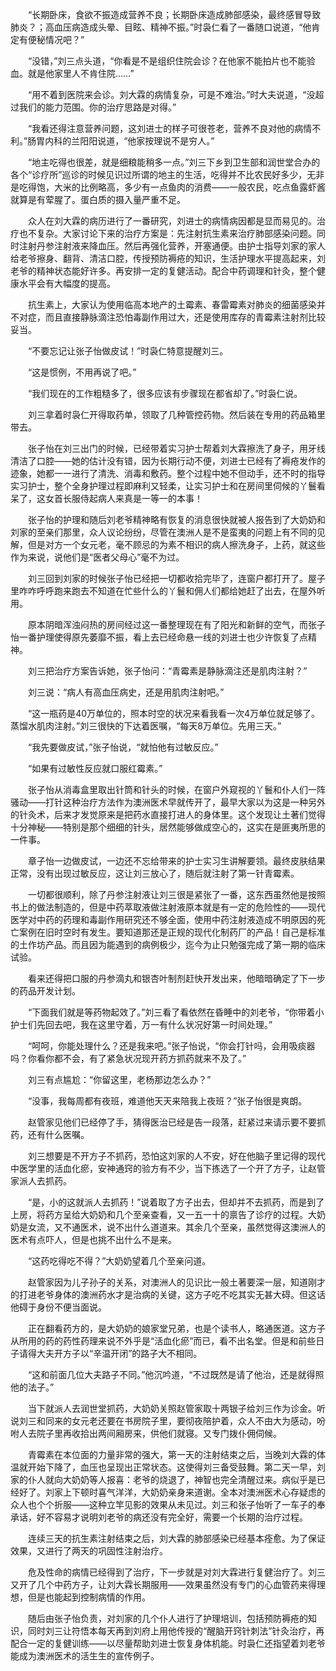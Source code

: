 　　“长期卧床，食欲不振造成营养不良；长期卧床造成肺部感染，最终感冒导致肺炎？；高血压病造成头晕、目眩、精神不振。”时袅仁看了一番随口说道，“他肯定有便秘情况吧？”

　　“没错，”刘三点头道，“你看是不是组织住院会诊？在他家不能拍片也不能验血。就是他家里人不肯住院……”

　　“用不着到医院来会诊。刘大霖的病情复杂，可是不难治。”时大夫说道，“没超过我们的能力范围。你的治疗思路是对得。”

　　“我看还得注意营养问题，这刘进士的样子可很苍老，营养不良对他的病情不利。”肠胃内科的兰阳阳说道，“他家按理说不是穷人。”

　　“地主吃得也很差，就是细粮能稍多一点。”刘三下乡到卫生部和润世堂合办的各个“诊疗所”巡诊的时候见识过所谓的地主的生活，吃得并不比农民好多少，无非是吃得饱，大米的比例略高，多少有一点鱼肉的消费——一般农民，吃点鱼露虾酱就算是有荤腥了。蛋白质的摄入量严重不足。

　　众人在刘大霖的病历进行了一番研究，刘进士的病情病因都是显而易见的。治疗也不复杂。大家讨论下来的治疗方案是：先注射抗生素来治疗肺部感染问题。同时注射丹参注射液来降血压。然后再强化营养，开塞通便。由护士指导刘家的家人给老爷擦身、翻背、清洁口腔，传授预防褥疮的知识，生活护理水平提高起来，刘老爷的精神状态能好许多。再安排一定的复健活动。配合中药调理和针灸，整个健康水平会有大幅度的提高。

　　抗生素上，大家认为使用临高本地产的土霉素、春雷霉素对肺炎的细菌感染并不对症，而且直接静脉滴注恐怕毒副作用过大，还是使用库存的青霉素注射剂比较妥当。

　　“不要忘记让张子怡做皮试！”时袅仁特意提醒刘三。

　　“这是惯例，不用再说了吧。”

　　“我们现在的工作粗糙多了，很多应该有步骤现在都省却了。”时袅仁说。

　　刘三拿着时袅仁开得取药单，领取了几种管控药物。然后装在专用的药品箱里带去。

　　张子怡在刘三出门的时候，已经带着实习护士帮着刘大霖擦洗了身子，用牙线清洁了口腔——她的估计没有错，因为长期行动不便，刘进士已经有了褥疮发作的迹象，她都一一进行了清洗、消毒和敷药。整个过程中她不但动手，还不时的指导实习护士，整个全身护理过程即麻利又轻柔，让实习护士和在房间里伺候的丫鬟看呆了，这女首长服侍起病人来真是一等一的本事！

　　张子怡的护理和随后刘老爷精神略有恢复的消息很快就被人报告到了大奶奶和刘家的至亲们那里，众人议论纷纷，尽管在澳洲人是不是蛮夷的问题上有不同的见解，但是对方一个女元老，毫不顾忌的为素不相识的病人擦洗身子，上药，就这些作为来说，说他们是“医者父母心”毫不为过。

　　刘三回到刘家的时候张子怡已经把一切都收拾完毕了，连窗户都打开了。屋子里咋咋呼呼跑来跑去不知道在忙些什么的丫鬟和佣人们都给她赶了出去，在屋外听用。

　　原本阴暗浑浊闷热的房间经过这一番整理现在有了阳光和新鲜的空气，而张子怡一番护理使得原先萎靡不振，看上去已经命悬一线的刘进士也少许恢复了点精神。

　　刘三把治疗方案告诉她，张子怡问：“青霉素是静脉滴注还是肌肉注射？”

　　刘三说：“病人有高血压病史，还是用肌肉注射吧。”

　　“这一瓶药是40万单位的，照本时空的状况来看我看一次4万单位就足够了。蒸馏水肌肉注射。”刘三很快的下达着医嘱，“每天8万单位。先用三天。”

　　“我先要做皮试，”张子怡说，“就怕他有过敏反应。”

　　“如果有过敏性反应就口服红霉素。”

　　张子怡从消毒盒里取出针筒和针头的时候，在窗户外窥视的丫鬟和仆人们一阵骚动——打针这种治疗方法作为澳洲医术早就传开了，最早大家以为这是一种另外的针灸术，后来才发觉原来是把药水直接打进人的身体里。这个发现让土著们觉得十分神秘——特别是那个细细的针头，居然能够做成空心的，这实在是匪夷所思的一件事。

　　章子怡一边做皮试，一边还不忘给带来的护士实习生讲解要领。最终皮肤结果正常，没有出现过敏反应，这让刘三放心了，随后就注射了第一针青霉素。

　　一切都很顺利，除了丹参注射液让刘三很是紧张了一番，这东西虽然他是按照书上的做法制造的，但是中药萃取液做注射液原本就是有一定的危险性的——现代医学对中药的药理和毒副作用研究还不够全面，使用中药注射液造成不明原因的死亡案例在旧时空时有发生。要知道那还是正规的现代化制药厂的产品！自己是标准的土作坊产品。而且因为能遇到的病例极少，迄今为止只勉强完成了第一期的临床试验。

　　看来还得把口服的丹参滴丸和银杏叶制剂赶快开发出来，他暗暗确定了下一步的药品开发计划。

　　“下面我们就是等药物起效了。”刘三看了看依然在昏睡中的刘老爷，“你带着小护士们先回去吧，我在这里守着，万一有什么状况好第一时间处理。”

　　“呵呵，你能处理什么？还是我来吧。”张子怡说，“你会打针吗，会用吸痰器吗？你看你都不会，有了紧急状况现开药方抓药就来不及了。”

　　刘三有点尴尬：“你留这里，老杨那边怎么办？”

　　“没事，我每周都有夜班，难道他天天来陪我上夜班？”张子怡很是爽朗。

　　赵管家见他们已经停了手，猜得医治已经是告一段落，赶紧过来请示要不要抓药，还有什么医嘱。

　　刘三想要是不开方子不抓药，恐怕这刘家的人不安，好在他脑子里记得的现代中医学里的活血化瘀，安神通窍的验方有不少，当下拣选了一个开了方子，让赵管家派人去抓药。

　　“是，小的这就派人去抓药！”说着取了方子出去，但却并不去抓药，而是到了上房，将药方呈给大奶奶和几个至亲查看，又一五一十的禀告了诊疗的过程。大奶奶是女流，又不通医术，说不出什么道道来。其余几个至亲，虽然觉得这澳洲人的医术有点吓人，但是也挑不出什么不是来。

　　“这药吃得吃不得？”大奶奶望着几个至亲问道。

　　赵管家因为儿子孙子的关系，对澳洲人的见识比一般土著要深一层，知道刚才的打进老爷身体的澳洲药水才是治病的关键，这方子吃不吃其实无甚大碍。但这话他碍于身份不便当面说。

　　正在翻看药方的，是大奶奶的娘家堂兄弟，也是个读书人，略通医道。这方子从所用的药的药性药理来说不外乎是“活血化瘀”而已，看不出名堂。但是和前些日子请得大夫开方子以“辛温开闭”的路子大不相同。

　　“这和前面几位大夫路子不同。”他沉吟道，“不过既然是请了他治，还是就得照他的法子。”

　　当下就派人去润世堂抓药，大奶奶关照赵管家取十两银子给刘三作为诊金。听说刘三和同来的女元老还要在书房院子里，要彻夜陪护着，众人不由大为感动，吩咐人去院子里再收拾出两间厢房来，供他们就寝。又专门拨仆佣伺候。

　　青霉素在本位面的力量非常的强大，第一天的注射结束之后，当晚刘大霖的体温就开始下降了，血压也呈现出正常状态。这使得刘三备受鼓舞。第二天一早，刘家的仆人就向大奶奶等人报喜：老爷的烧退了，神智也完全清醒过来。病似乎是已经好了。刘家上下顿时喜气洋洋，大奶奶亲身来道谢。全本对澳洲医术心存疑虑的众人也个个折服——这种立竿见影的效果从未见过。刘三和张子怡听了一车子的奉承话，好不容易才说明刘老爷的病还没有完全好，需要一个长期的治疗过程。

　　连续三天的抗生素注射结束之后，刘大霖的肺部感染已经基本痊愈。为了保证效果，又进行了两天的巩固性注射治疗。

　　危及性命的病情已经得到了治疗，下一步就是对刘大霖进行复健治疗了。刘三又开了几个中药方子，让刘大霖长期服用——效果虽然没有专门的心血管药来得理想，但是也能起到控制病情的作用。

　　随后由张子怡负责，对刘家的几个仆人进行了护理培训，包括预防褥疮的知识，同时刘三让符悟本每天再到刘府上用他传授的“醒脑开窍针刺法”针灸治疗，再配合一定的复健训练——以尽量帮助刘进士恢复身体机能。时袅仁还指望着刘老爷能成为澳洲医术的活生生的宣传例子。
